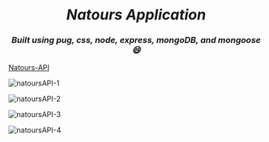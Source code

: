 <h1 align=center> <b><i>Natours Application</i></b></h1>
<h3 align=center> <i>Built using pug, css, node, express, mongoDB, and mongoose 😄</i></h3>

[Natours-API](https://natours-api-s4vu.onrender.com)

![natoursAPI-1](https://github.com/user-attachments/assets/d8136a76-0d43-43df-9640-dc37ef54aac6)

![natoursAPI-2](https://github.com/user-attachments/assets/587376f2-a359-4f59-8e88-d2657733a70c)

![natoursAPI-3](https://github.com/user-attachments/assets/5eff3354-6b76-4052-88de-956b7244c505)

![natoursAPI-4](https://github.com/user-attachments/assets/d48721fc-c7d4-45db-a927-ef424542a15d)
